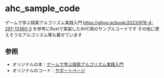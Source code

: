 # ahc_sample_code
ゲームで学ぶ探索アルゴリズム実践入門 https://gihyo.jp/book/2023/978-4-297-13360-3 を参考にRustで実装したAHC用のサンプルコードです
その他に使えそうなアルゴリズム等も載せています

## 参照
- オリジナルの本：[ゲームで学ぶ探索アルゴリズム実践入門](https://gihyo.jp/book/2023/978-4-297-13360-3)
- オリジナルのコード：[サポートページ](https://gihyo.jp/book/2023/978-4-297-13360-3/support)
